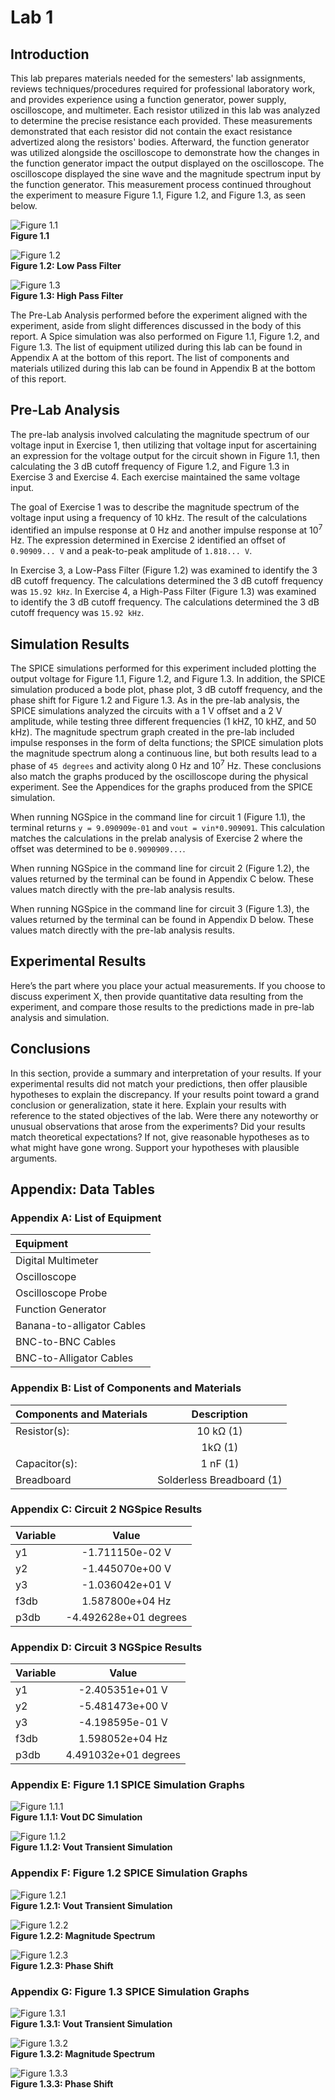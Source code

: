 # Lab 1  
## Introduction  
This lab prepares materials needed for the semesters' lab assignments, reviews techniques/procedures required for professional laboratory work, and provides experience using a function generator, power supply, oscilloscope, and multimeter. Each resistor utilized in this lab was analyzed to determine the precise resistance each provided. These measurements demonstrated that each resistor did not contain the exact resistance advertized along the resistors' bodies. Afterward, the function generator was utilized alongside the oscilloscope to demonstrate how the changes in the function generator impact the output displayed on the oscilloscope. The oscilloscope displayed the sine wave and the magnitude spectrum input by the function generator. This measurement process continued throughout the experiment to measure Figure 1.1, Figure 1.2, and Figure 1.3, as seen below.

![Figure 1.1](./pictures/figure_1.1.png)  
**Figure 1.1**  

![Figure 1.2](./pictures/figure_1.2.png)  
**Figure 1.2: Low Pass Filter**  

![Figure 1.3](./pictures/figure_1.3.png)  
**Figure 1.3: High Pass Filter**  

The Pre-Lab Analysis performed before the experiment aligned with the experiment, aside from slight differences discussed in the body of this report. A Spice simulation was also performed on Figure 1.1, Figure 1.2, and Figure 1.3. The list of equipment utilized during this lab can be found in Appendix A at the bottom of this report. The list of components and materials utilized during this lab can be found in Appendix B at the bottom of this report.  

## Pre-Lab Analysis  
The pre-lab analysis involved calculating the magnitude spectrum of our voltage input in Exercise 1, then utilizing that voltage input for ascertaining an expression for the voltage output for the circuit shown in Figure 1.1, then calculating the 3 dB cutoff frequency of Figure 1.2, and Figure 1.3 in Exercise 3 and Exercise 4. Each exercise maintained the same voltage input.  

The goal of Exercise 1 was to describe the magnitude spectrum of the voltage input using a frequency of 10 kHz. The result of the calculations identified an impulse response at 0 Hz and another impulse response at 10<sup>7</sup> Hz. The expression determined in Exercise 2 identified an offset of `0.90909... V` and a peak-to-peak amplitude of `1.818... V`.  

In Exercise 3, a Low-Pass Filter (Figure 1.2) was examined to identify the 3 dB cutoff frequency. The calculations determined the 3 dB cutoff frequency was `15.92 kHz`. In Exercise 4, a High-Pass Filter (Figure 1.3) was examined to identify the 3 dB cutoff frequency. The calculations determined the 3 dB cutoff frequency was `15.92 kHz`.  

## Simulation Results  
The SPICE simulations performed for this experiment included plotting the output voltage for Figure 1.1, Figure 1.2, and Figure 1.3. In addition, the SPICE simulation produced a bode plot, phase plot, 3 dB cutoff frequency, and the phase shift for Figure 1.2 and Figure 1.3. As in the pre-lab analysis, the SPICE simulations analyzed the circuits with a 1 V offset and a 2 V amplitude, while testing three different frequencies (1 kHZ, 10 kHZ, and 50 kHz). The magnitude spectrum graph created in the pre-lab included impulse responses in the form of delta functions; the SPICE simulation plots the magnitude spectrum along a continuous line, but both results lead to a phase of `45 degrees` and activity along 0 Hz and 10<sup>7</sup> Hz. These conclusions also match the graphs produced by the oscilloscope during the physical experiment. See the Appendices for the graphs produced from the SPICE simulation.  

When running NGSpice in the command line for circuit 1 (Figure 1.1), the terminal returns `y = 9.090909e-01` and `vout = vin*0.909091`. This calculation matches the calculations in the prelab analysis of Exercise 2 where the offset was determined to be `0.9090909...`.  

When running NGSpice in the command line for circuit 2 (Figure 1.2), the values returned by the terminal can be found in Appendix C below. These values match directly with the pre-lab analysis results.  

When running NGSpice in the command line for circuit 3 (Figure 1.3), the values returned by the terminal can be found in Appendix D below. These values match directly with the pre-lab analysis results.  

## Experimental Results  
Here’s the part where you place your actual measurements. If you choose to discuss experiment X, then provide quantitative data resulting from the experiment, and compare those results to the predictions made in pre-lab analysis and simulation.

## Conclusions  
In this section, provide a summary and interpretation of your results. If your experimental results did not match your predictions, then offer plausible hypotheses to explain the discrepancy. If your results point toward a grand conclusion or generalization, state it here. Explain your results with reference to the stated objectives of the lab. Were there any noteworthy or unusual observations that arose from the experiments? Did your results match theoretical expectations? If not, give reasonable hypotheses as to what might have gone wrong. Support your hypotheses with plausible arguments.

## Appendix: Data Tables  
### Appendix A: List of Equipment  
| Equipment |
| :----------------- |
| Digital Multimeter |
| Oscilloscope |
| Oscilloscope Probe |
| Function Generator |
| Banana-to-alligator Cables |
| BNC-to-BNC Cables |
| BNC-to-Alligator Cables |

### Appendix B: List of Components and Materials  
| Components and Materials | Description |
| ------------------------ | :---------: |
| Resistor(s): | 10 k&Omega; (1) |
|  | 1k&Omega; (1) |
| Capacitor(s): | 1 nF (1) |
| Breadboard | Solderless Breadboard (1) |

### Appendix C: Circuit 2 NGSpice Results
| Variable | Value |
| :------- | :-------: |
| y1 | -1.711150e-02 V |
| y2 | -1.445070e+00 V |
| y3 | -1.036042e+01 V |
| f3db | 1.587800e+04 Hz |
| p3db | -4.492628e+01 degrees |

### Appendix D: Circuit 3 NGSpice Results
| Variable | Value |
| :------- | :-------: |
| y1 | -2.405351e+01 V |
| y2 | -5.481473e+00 V |
| y3 | -4.198595e-01 V |
| f3db | 1.598052e+04 Hz |
| p3db | 4.491032e+01 degrees |

### Appendix E: Figure 1.1 SPICE Simulation Graphs  
![Figure 1.1.1](./pictures/circuit1_dc.png)  
**Figure 1.1.1: Vout DC Simulation**  

![Figure 1.1.2](./pictures/circuit1_tran.png)  
**Figure 1.1.2: Vout Transient Simulation**  

### Appendix F: Figure 1.2 SPICE Simulation Graphs  
![Figure 1.2.1](./pictures/tran_circuit2.png)  
**Figure 1.2.1: Vout Transient Simulation**  

![Figure 1.2.2](./pictures/magnitude_circuit2.png)  
**Figure 1.2.2: Magnitude Spectrum**  

![Figure 1.2.3](./pictures/phase_circuit2.png)  
**Figure 1.2.3: Phase Shift**  

### Appendix G: Figure 1.3 SPICE Simulation Graphs  
![Figure 1.3.1](./pictures/tran_circuit3.png)  
**Figure 1.3.1: Vout Transient Simulation**  

![Figure 1.3.2](./pictures/magnitude_circuit3.png)  
**Figure 1.3.2: Magnitude Spectrum**  

![Figure 1.3.3](./pictures/phase_circuit3.png)  
**Figure 1.3.3: Phase Shift**  
